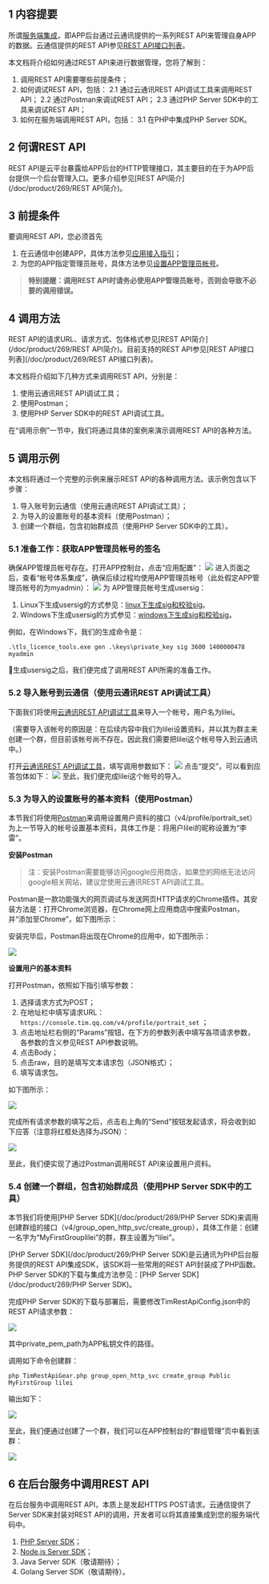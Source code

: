 ## 1 内容提要

所谓[服务端集成](/doc/product/269/REST%20API简介)，即APP后台通过云通讯提供的一系列REST API来管理自身APP的数据。云通信提供的REST API参见[REST API接口列表](/doc/product/269/REST%20API接口列表)。

本文档将介绍如何通过REST API来进行数据管理，您将了解到：

1. 调用REST API需要哪些前提条件；
1. 如何调试REST API，包括：
	2.1 通过云通讯REST API调试工具来调用REST API；
	2.2 通过Postman来调试REST API；
	2.3 通过PHP Server SDK中的工具来调试REST API；
1. 如何在服务端调用REST API，包括：
	3.1 在PHP中集成PHP Server SDK。

## 2 何谓REST API

REST API是云平台暴露给APP后台的HTTP管理接口，其主要目的在于为APP后台提供一个后台管理入口。更多介绍参见[REST API简介](/doc/product/269/REST API简介)。

## 3 前提条件

要调用REST API，您必须首先
1. 在云通信中创建APP，具体方法参见[应用接入指引](/doc/product/269/应用接入指引)；
1. 为您的APP指定管理员账号，具体方法参见[设置APP管理员帐号](/doc/product/269/%E8%AE%BE%E7%BD%AEAPP%E7%AE%A1%E7%90%86%E5%91%98)。

>**特别提醒：调用REST API时请务必使用APP管理员账号，否则会导致不必要的调用错误。**

## 4 调用方法

REST API的请求URL、请求方式、包体格式参见[REST API简介](/doc/product/269/REST API简介)。目前支持的REST API参见[REST API接口列表](/doc/product/269/REST API接口列表)。

本文档将介绍如下几种方式来调用REST API，分别是：
1. 使用云通讯REST API调试工具；
1. 使用Postman；
1. 使用PHP Server SDK中的REST API调试工具。

在“调用示例”一节中，我们将通过具体的案例来演示调用REST API的各种方法。

## 5 调用示例

本文档将通过一个完整的示例来展示REST API的各种调用方法。该示例包含以下步骤：
1. 导入账号到云通信（使用云通讯REST API调试工具）；
1. 为导入的设置账号的基本资料（使用Postman）；
1. 创建一个群组，包含初始群成员（使用PHP Server SDK中的工具）。

### 5.1 准备工作：获取APP管理员帐号的签名

确保APP管理员帐号存在。打开APP控制台，点击“应用配置”：
![](https://avc.qcloud.com/wiki2.0/im/imgs/20151118091132_40174.png)
进入页面之后，查看“帐号体系集成”，确保后续过程均使用APP管理员帐号（此处假定APP管理员帐号的为myadmin）：
![](https://avc.qcloud.com/wiki2.0/im/imgs/20151118091144_80129.png)
为 APP管理员帐号生成usersig：
1. Linux下生成usersig的方式参见：[linux下生成sig和校验sig](/doc/product/269/TLS%E5%90%8E%E5%8F%B0API%E4%BD%BF%E7%94%A8%E6%89%8B%E5%86%8C#2-linux.E5.B9.B3.E5.8F.B0)。
1. Windows下生成usersig的方式参见：[windows下生成sig和校验sig](/doc/product/269/TLS%E5%90%8E%E5%8F%B0API%E4%BD%BF%E7%94%A8%E6%89%8B%E5%86%8C#3-windows.E5.B9.B3.E5.8F.B0)。


例如，在Windows下，我们的生成命令是：
```
.\tls_licence_tools.exe gen .\keys\private_key sig 3600 1400000478 myadmin
```
生成usersig之后，我们便完成了调用REST API所需的准备工作。

### 5.2 导入账号到云通信（使用云通讯REST API调试工具）

下面我们将使用[云通讯REST API调试工具](https://avc.tce.fsphere.cn/im/APITester/APITester.html#v4/im_open_login_svc/account_import)来导入一个帐号，用户名为lilei。

（需要导入该帐号的原因是：在后续内容中我们为lilei设置资料，并以其为群主来创建一个群，但目前该帐号尚不存在。因此我们需要把lilei这个帐号导入到云通讯中。）

打开[云通讯REST API调试工具](https://avc.tce.fsphere.cn/im/APITester/APITester.html)，填写调用参数如下：
![](https://avc.qcloud.com/wiki2.0/im/imgs/20151210075829_46289.jpg)
点击“提交”，可以看到应答包体如下：
![](https://avc.qcloud.com/wiki2.0/im/imgs/20151124085151_48669.png)
至此，我们便完成lilei这个帐号的导入。

### 5.3 为导入的设置账号的基本资料（使用Postman）

本节我们将使用[Postman](https://www.getpostman.com/)来调用设置用户资料的接口（v4/profile/portrait_set）为上一节导入的帐号设置基本资料，具体工作是：将用户lilei的昵称设置为“李雷”。

**安装Postman**

>注：安装Postman需要能够访问google应用商店，如果您的网络无法访问google相关网站，建议您使用云通讯REST API调试工具。

Postman是一款功能强大的网页调试与发送网页HTTP请求的Chrome插件。其安装方法是：打开Chrome浏览器，在Chrome网上应用商店中搜索Postman，并“添加至Chrome”，如下图所示：

安装完毕后，Postman将出现在Chrome的应用中，如下图所示：

![](https://avc.qcloud.com/wiki2.0/im/imgs/20151118091341_82635.png)

**设置用户的基本资料**

打开Postman，依照如下指引填写参数：

1. 选择请求方式为POST；
1. 在地址栏中填写请求URL：```https://console.tim.qq.com/v4/profile/portrait_set``` ；
1. 点击地址栏右侧的“Params”按钮，在下方的参数列表中填写各项请求参数，各参数的含义参见REST API参数说明。
1. 点击Body；
1. 点击raw，目的是填写文本请求包（JSON格式）；
1. 填写请求包。

如下图所示：

![](https://avc.qcloud.com/wiki2.0/im/imgs/20151210080319_84233.jpg)

完成所有请求参数的填写之后，点击右上角的“Send”按钮发起请求，将会收到如下应答（注意将红框处选择为JSON）：

![](https://avc.qcloud.com/wiki2.0/im/imgs/20151118091506_85927.png)

至此，我们便实现了通过Postman调用REST API来设置用户资料。

### 5.4 创建一个群组，包含初始群成员（使用PHP Server SDK中的工具）
本节我们将使用[PHP Server SDK](/doc/product/269/PHP Server SDK)来调用创建群组的接口（v4/group_open_http_svc/create_group），具体工作是：创建一名字为“MyFirstGrouplilei”的群，群主设置为“lilei”。

[PHP Server SDK](/doc/product/269/PHP Server SDK)是云通讯为PHP后台服务提供的REST API集成SDK，该SDK将一些常用的REST API封装成了PHP函数。PHP Server SDK的下载与集成方法参见：[PHP Server SDK](/doc/product/269/PHP Server SDK)。

完成PHP Server SDK的下载与部署后，需要修改TimRestApiConfig.json中的REST API请求参数：

![](https://avc.qcloud.com/wiki2.0/im/imgs/20151123113238_10213.jpg)

其中private_pem_path为APP私钥文件的路径。

调用如下命令创建群：

```
php TimRestApiGear.php group_open_http_svc create_group Public MyFirstGroup lilei
```

输出如下：

![](http://imgcache.tce.fsphere.cn/static/avc.qcloud.com/wiki2.0/im/imgs/20151210080556_60961.png)

至此，我们便通过创建了一个群，我们可以在APP控制台的“群组管理”页中看到该群：

![](https://avc.qcloud.com/wiki2.0/im/imgs/20151118095659_40610.png)

## 6 在后台服务中调用REST API
在后台服务中调用REST API，本质上是发起HTTPS POST请求。云通信提供了Server SDK来封装对REST API的调用，开发者可以将其直接集成到您的服务端代码中。

1. [PHP Server SDK](/doc/product/269/PHP%20Server%20SDK)；
1. [Node.js Server SDK](/doc/product/269/4287#1-.E5.8A.9F.E8.83.BD.E8.AF.B4.E6.98.8E)；
1. Java Server SDK（敬请期待）；
1. Golang Server SDK（敬请期待）。
